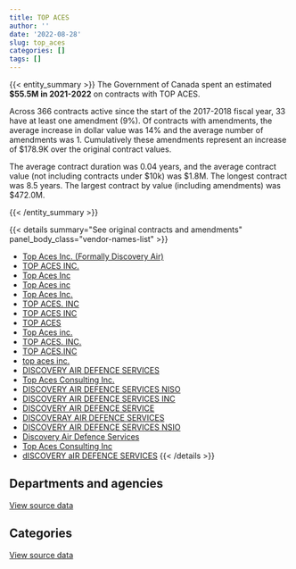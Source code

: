 ```yaml
---
title: TOP ACES
author: ''
date: '2022-08-28'
slug: top_aces
categories: []
tags: []
---
```


<script src="/rmarkdown-libs/htmlwidgets/htmlwidgets.js"></script>
<link href="/rmarkdown-libs/datatables-css/datatables-crosstalk.css" rel="stylesheet" />
<script src="/rmarkdown-libs/datatables-binding/datatables.js"></script>
<script src="/rmarkdown-libs/jquery/jquery-3.6.0.min.js"></script>
<link href="/rmarkdown-libs/dt-core-bootstrap/css/dataTables.bootstrap.min.css" rel="stylesheet" />
<link href="/rmarkdown-libs/dt-core-bootstrap/css/dataTables.bootstrap.extra.css" rel="stylesheet" />
<script src="/rmarkdown-libs/dt-core-bootstrap/js/jquery.dataTables.min.js"></script>
<script src="/rmarkdown-libs/dt-core-bootstrap/js/dataTables.bootstrap.min.js"></script>
<link href="/rmarkdown-libs/crosstalk/css/crosstalk.min.css" rel="stylesheet" />
<script src="/rmarkdown-libs/crosstalk/js/crosstalk.min.js"></script>
<script src="/rmarkdown-libs/htmlwidgets/htmlwidgets.js"></script>
<link href="/rmarkdown-libs/datatables-css/datatables-crosstalk.css" rel="stylesheet" />
<script src="/rmarkdown-libs/datatables-binding/datatables.js"></script>
<script src="/rmarkdown-libs/jquery/jquery-3.6.0.min.js"></script>
<link href="/rmarkdown-libs/dt-core-bootstrap/css/dataTables.bootstrap.min.css" rel="stylesheet" />
<link href="/rmarkdown-libs/dt-core-bootstrap/css/dataTables.bootstrap.extra.css" rel="stylesheet" />
<script src="/rmarkdown-libs/dt-core-bootstrap/js/jquery.dataTables.min.js"></script>
<script src="/rmarkdown-libs/dt-core-bootstrap/js/dataTables.bootstrap.min.js"></script>
<link href="/rmarkdown-libs/crosstalk/css/crosstalk.min.css" rel="stylesheet" />
<script src="/rmarkdown-libs/crosstalk/js/crosstalk.min.js"></script>

{{< entity_summary >}}
The Government of Canada spent an estimated **\$55.5M in 2021-2022** on contracts with TOP ACES.

Across 366 contracts active since the start of the 2017-2018 fiscal year, 33 have at least one amendment (9%). Of contracts with amendments, the average increase in dollar value was 14% and the average number of amendments was 1. Cumulatively these amendments represent an increase of \$178.9K over the original contract values.

The average contract duration was 0.04 years, and the average contract value (not including contracts under \$10k) was \$1.8M. The longest contract was 8.5 years. The largest contract by value (including amendments) was \$472.0M.

{{< /entity_summary >}}

{{< details summary="See original contracts and amendments" panel_body_class="vendor-names-list" >}}
- [Top Aces Inc. (Formally Discovery Air)](https://search.open.canada.ca/en/ct/?sort=contract_value_f%20desc&page=1&search_text=%22Top%20Aces%20Inc.%20%28Formally%20Discovery%20Air%29%22)
- [TOP ACES INC.](https://search.open.canada.ca/en/ct/?sort=contract_value_f%20desc&page=1&search_text=%22TOP%20ACES%20INC.%22)
- [Top Aces Inc](https://search.open.canada.ca/en/ct/?sort=contract_value_f%20desc&page=1&search_text=%22Top%20Aces%20Inc%22)
- [Top Aces inc](https://search.open.canada.ca/en/ct/?sort=contract_value_f%20desc&page=1&search_text=%22Top%20Aces%20inc%22)
- [Top Aces Inc.](https://search.open.canada.ca/en/ct/?sort=contract_value_f%20desc&page=1&search_text=%22Top%20Aces%20Inc.%22)
- [TOP ACES. INC](https://search.open.canada.ca/en/ct/?sort=contract_value_f%20desc&page=1&search_text=%22TOP%20ACES.%20INC%22)
- [TOP ACES INC](https://search.open.canada.ca/en/ct/?sort=contract_value_f%20desc&page=1&search_text=%22TOP%20ACES%20INC%22)
- [TOP ACES](https://search.open.canada.ca/en/ct/?sort=contract_value_f%20desc&page=1&search_text=%22TOP%20ACES%22)
- [Top Aces inc.](https://search.open.canada.ca/en/ct/?sort=contract_value_f%20desc&page=1&search_text=%22Top%20Aces%20inc.%22)
- [TOP ACES. INC.](https://search.open.canada.ca/en/ct/?sort=contract_value_f%20desc&page=1&search_text=%22TOP%20ACES.%20INC.%22)
- [TOP ACES.INC](https://search.open.canada.ca/en/ct/?sort=contract_value_f%20desc&page=1&search_text=%22TOP%20ACES.INC%22)
- [top aces inc.](https://search.open.canada.ca/en/ct/?sort=contract_value_f%20desc&page=1&search_text=%22top%20aces%20inc.%22)
- [DISCOVERY AIR DEFENCE SERVICES](https://search.open.canada.ca/en/ct/?sort=contract_value_f%20desc&page=1&search_text=%22DISCOVERY%20AIR%20DEFENCE%20SERVICES%22)
- [Top Aces Consulting Inc.](https://search.open.canada.ca/en/ct/?sort=contract_value_f%20desc&page=1&search_text=%22Top%20Aces%20Consulting%20Inc.%22)
- [DISCOVERY AIR DEFENCE SERVICES NISO](https://search.open.canada.ca/en/ct/?sort=contract_value_f%20desc&page=1&search_text=%22DISCOVERY%20AIR%20DEFENCE%20SERVICES%20NISO%22)
- [DISCOVERY AIR DEFENCE SERVICES INC](https://search.open.canada.ca/en/ct/?sort=contract_value_f%20desc&page=1&search_text=%22DISCOVERY%20AIR%20DEFENCE%20SERVICES%20INC%22)
- [DISCOVERY AIR DEFENCE SERVICE](https://search.open.canada.ca/en/ct/?sort=contract_value_f%20desc&page=1&search_text=%22DISCOVERY%20AIR%20DEFENCE%20SERVICE%22)
- [DISCOVERAY AIR DEFENCE SERVICES](https://search.open.canada.ca/en/ct/?sort=contract_value_f%20desc&page=1&search_text=%22DISCOVERAY%20AIR%20DEFENCE%20SERVICES%22)
- [DISCOVERY AIR DEFENCE SERVICES NSIO](https://search.open.canada.ca/en/ct/?sort=contract_value_f%20desc&page=1&search_text=%22DISCOVERY%20AIR%20DEFENCE%20SERVICES%20NSIO%22)
- [Discovery Air Defence Services](https://search.open.canada.ca/en/ct/?sort=contract_value_f%20desc&page=1&search_text=%22Discovery%20Air%20Defence%20Services%22)
- [Top Aces Consulting Inc](https://search.open.canada.ca/en/ct/?sort=contract_value_f%20desc&page=1&search_text=%22Top%20Aces%20Consulting%20Inc%22)
- [dISCOVERY aIR DEFENCE SERVICES](https://search.open.canada.ca/en/ct/?sort=contract_value_f%20desc&page=1&search_text=%22dISCOVERY%20aIR%20DEFENCE%20SERVICES%22)
{{< /details >}}

## Departments and agencies

<div id="htmlwidget-1" style="width:100%;height:auto;" class="datatables html-widget"></div>
<script type="application/json" data-for="htmlwidget-1">{"x":{"style":"bootstrap","filter":"none","vertical":false,"data":[["<a href=\"/departments/dnd-mdn/\">National Defence<\/a>"],[116143255.63],[142130538.46],[55500089.82],[55500089.82]],"container":"<table class=\"table table-striped table-hover row-border order-column display\">\n  <thead>\n    <tr>\n      <th>Department<\/th>\n      <th>2018-2019<\/th>\n      <th>2019-2020<\/th>\n      <th>2020-2021<\/th>\n      <th>2021-2022<\/th>\n    <\/tr>\n  <\/thead>\n<\/table>","options":{"order":[[4,"desc"]],"pageLength":10,"autoWidth":true,"columnDefs":[{"targets":1,"render":"function(data, type, row, meta) {\n    return type !== 'display' ? data : DTWidget.formatCurrency(data, \"$\", 2, 3, \",\", \".\", true, null);\n  }"},{"targets":2,"render":"function(data, type, row, meta) {\n    return type !== 'display' ? data : DTWidget.formatCurrency(data, \"$\", 2, 3, \",\", \".\", true, null);\n  }"},{"targets":3,"render":"function(data, type, row, meta) {\n    return type !== 'display' ? data : DTWidget.formatCurrency(data, \"$\", 2, 3, \",\", \".\", true, null);\n  }"},{"targets":4,"render":"function(data, type, row, meta) {\n    return type !== 'display' ? data : DTWidget.formatCurrency(data, \"$\", 2, 3, \",\", \".\", true, null);\n  }"},{"width":"16%","targets":[1,2,3,4]},{"className":"dt-right","targets":[1,2,3,4]}],"orderClasses":false}},"evals":["options.columnDefs.0.render","options.columnDefs.1.render","options.columnDefs.2.render","options.columnDefs.3.render"],"jsHooks":[]}</script>
<p class="text-right">
<a href="https://github.com/GoC-Spending/contracts-data/tree/main/data/out/vendors/top_aces/summary_by_fiscal_year_by_department.csv" class="source-data-link btn btn-link">View source data</a>
</p>

## Categories

<div id="htmlwidget-2" style="width:100%;height:auto;" class="datatables html-widget"></div>
<script type="application/json" data-for="htmlwidget-2">{"x":{"style":"bootstrap","filter":"none","vertical":false,"data":[["<a href=\"/categories/defence/\">Defence<\/a>"],[116143255.63],[142130538.46],[55500089.82],[55500089.82]],"container":"<table class=\"table table-striped table-hover row-border order-column display\">\n  <thead>\n    <tr>\n      <th>Category<\/th>\n      <th>2018-2019<\/th>\n      <th>2019-2020<\/th>\n      <th>2020-2021<\/th>\n      <th>2021-2022<\/th>\n    <\/tr>\n  <\/thead>\n<\/table>","options":{"order":[[4,"desc"]],"dom":"t","pageLength":30,"autoWidth":true,"columnDefs":[{"targets":1,"render":"function(data, type, row, meta) {\n    return type !== 'display' ? data : DTWidget.formatCurrency(data, \"$\", 2, 3, \",\", \".\", true, null);\n  }"},{"targets":2,"render":"function(data, type, row, meta) {\n    return type !== 'display' ? data : DTWidget.formatCurrency(data, \"$\", 2, 3, \",\", \".\", true, null);\n  }"},{"targets":3,"render":"function(data, type, row, meta) {\n    return type !== 'display' ? data : DTWidget.formatCurrency(data, \"$\", 2, 3, \",\", \".\", true, null);\n  }"},{"targets":4,"render":"function(data, type, row, meta) {\n    return type !== 'display' ? data : DTWidget.formatCurrency(data, \"$\", 2, 3, \",\", \".\", true, null);\n  }"},{"width":"16%","targets":[1,2,3,4]},{"className":"dt-right","targets":[1,2,3,4]}],"orderClasses":false,"lengthMenu":[10,25,30,50,100]}},"evals":["options.columnDefs.0.render","options.columnDefs.1.render","options.columnDefs.2.render","options.columnDefs.3.render"],"jsHooks":[]}</script>
<p class="text-right">
<a href="https://github.com/GoC-Spending/contracts-data/tree/main/data/out/vendors/top_aces/summary_by_fiscal_year_by_category.csv" class="source-data-link btn btn-link">View source data</a>
</p>
